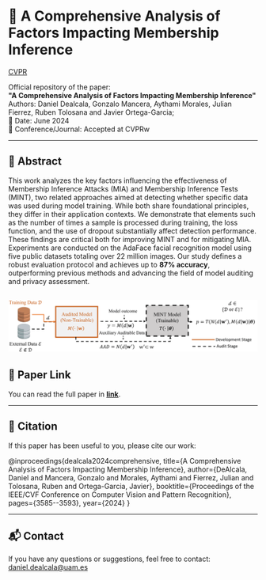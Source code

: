 # 📄 A Comprehensive Analysis of Factors Impacting Membership Inference

[CVPR](https://openaccess.thecvf.com/content/CVPR2024W/SAIAD/html/Dealcala_A_Comprehensive_Analysis_of_Factors_Impacting_Membership_Inference_CVPRW_2024_paper.html)

Official repository of the paper:  
**"A Comprehensive Analysis of Factors Impacting Membership Inference"**  
Authors: Daniel Dealcala, Gonzalo Mancera, Aythami Morales, Julian Fierrez, Ruben Tolosana and Javier Ortega-Garcia;  
📅 Date: June 2024  
🧠 Conference/Journal: Accepted at CVPRw

---

## 📝 Abstract

This work analyzes the key factors influencing the effectiveness of Membership Inference Attacks (MIA) and Membership Inference Tests (MINT), two related approaches aimed at detecting whether specific data was used during model training. While both share foundational principles, they differ in their application contexts. We demonstrate that elements such as the number of times a sample is processed during training, the loss function, and the use of dropout substantially affect detection performance. These findings are critical both for improving MINT and for mitigating MIA. Experiments are conducted on the AdaFace facial recognition model using five public datasets totaling over 22 million images. Our study defines a robust evaluation protocol and achieves up to **87% accuracy**, outperforming previous methods and advancing the field of model auditing and privacy assessment.



![aMINT architecture](images/Block_Diagram.svg)
---

## 🔗 Paper Link

You can read the full paper in **[link](https://openaccess.thecvf.com/content/CVPR2024W/SAIAD/html/Dealcala_A_Comprehensive_Analysis_of_Factors_Impacting_Membership_Inference_CVPRW_2024_paper.html)**.

---

## 📌 Citation

If this paper has been useful to you, please cite our work:


@inproceedings{dealcala2024comprehensive,
  title={A Comprehensive Analysis of Factors Impacting Membership Inference},
  author={DeAlcala, Daniel and Mancera, Gonzalo and Morales, Aythami and Fierrez, Julian and Tolosana, Ruben and Ortega-Garcia, Javier},
  booktitle={Proceedings of the IEEE/CVF Conference on Computer Vision and Pattern Recognition},
  pages={3585--3593},
  year={2024}
}

---

## 📬 Contact

If you have any questions or suggestions, feel free to contact: daniel.dealcala@uam.es





